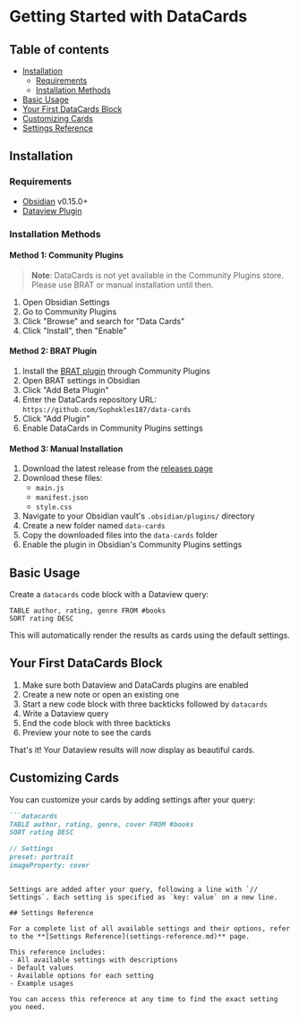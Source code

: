 # Getting Started with DataCards

## Table of contents

- [Installation](#installation)
  - [Requirements](#requirements)
  - [Installation Methods](#installation-methods)
- [Basic Usage](#basic-usage)
- [Your First DataCards Block](#your-first-datacards-block)
- [Customizing Cards](#customizing-cards)
- [Settings Reference](#settings-reference)

## Installation

### Requirements

- [Obsidian](https://obsidian.md/) v0.15.0+
- [Dataview Plugin](https://github.com/blacksmithgu/obsidian-dataview)

### Installation Methods

#### Method 1: Community Plugins
> **Note**: DataCards is not yet available in the Community Plugins store. Please use BRAT or manual installation until then.

1. Open Obsidian Settings
2. Go to Community Plugins
3. Click "Browse" and search for "Data Cards"
4. Click "Install", then "Enable"

#### Method 2: BRAT Plugin 
1. Install the [BRAT plugin](https://github.com/TfTHacker/obsidian42-brat) through Community Plugins
2. Open BRAT settings in Obsidian
3. Click "Add Beta Plugin"
4. Enter the DataCards repository URL: `https://github.com/Sophokles187/data-cards`
5. Click "Add Plugin"
6. Enable DataCards in Community Plugins settings

#### Method 3: Manual Installation 
1. Download the latest release from the [releases page](https://github.com/Sophokles187/data-cards/releases)
2. Download these files:
   - `main.js`
   - `manifest.json`
   - `style.css`
3. Navigate to your Obsidian vault's `.obsidian/plugins/` directory
4. Create a new folder named `data-cards`
5. Copy the downloaded files into the `data-cards` folder
6. Enable the plugin in Obsidian's Community Plugins settings

## Basic Usage

Create a `datacards` code block with a Dataview query:


```datacards
TABLE author, rating, genre FROM #books
SORT rating DESC
```


This will automatically render the results as cards using the default settings.

## Your First DataCards Block

1. Make sure both Dataview and DataCards plugins are enabled
2. Create a new note or open an existing one
3. Start a new code block with three backticks followed by `datacards`
4. Write a Dataview query
5. End the code block with three backticks
6. Preview your note to see the cards

That's it! Your Dataview results will now display as beautiful cards.

## Customizing Cards

You can customize your cards by adding settings after your query:

```markdown
```datacards
TABLE author, rating, genre, cover FROM #books
SORT rating DESC

// Settings
preset: portrait
imageProperty: cover
```
```

Settings are added after your query, following a line with `// Settings`. Each setting is specified as `key: value` on a new line.

## Settings Reference

For a complete list of all available settings and their options, refer to the **[Settings Reference](settings-reference.md)** page.

This reference includes:
- All available settings with descriptions
- Default values
- Available options for each setting
- Example usages

You can access this reference at any time to find the exact setting you need.